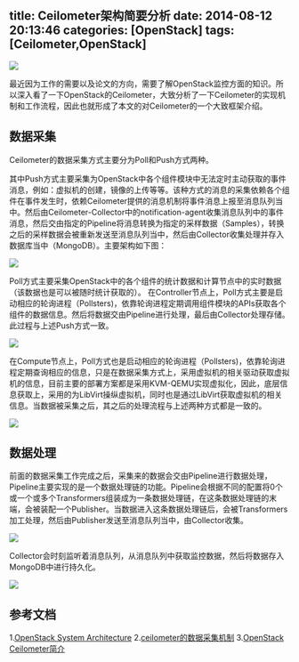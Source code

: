 title: Ceilometer架构简要分析
date: 2014-08-12 20:13:46
categories: [OpenStack]
tags: [Ceilometer,OpenStack]
---

![](http://ww2.sinaimg.cn/large/7458d655gw1f70ojqz2vvj21460onjuk.jpg)

最近因为工作的需要以及论文的方向，需要了解OpenStack监控方面的知识。所以深入看了一下OpenStack的Ceilometer，大致分析了一下Ceilometer的实现机制和工作流程，因此也就形成了本文的对Ceilometer的一个大致框架介绍。

<!--more-->

## 数据采集
Ceilometer的数据采集方式主要分为Poll和Push方式两种。

其中Push方式主要采集为OpenStack中各个组件模块中无法定时主动获取的事件消息，例如：虚拟机的创建，镜像的上传等等。该种方式的消息的采集依赖各个组件在事件发生时，依赖Ceilometer提供的消息机制将事件消息上报至消息队列当中。然后由Ceilometer-Collector中的notification-agent收集消息队列中的事件消息，然后交由指定的Pipeline将消息转换为指定的采样数据（Samples），转换之后的采样数据会被重新发送至消息队列当中，然后由Collector收集处理并存入数据库当中（MongoDB）。主要架构如下图：

![](http://ww4.sinaimg.cn/large/7458d655gw1f70ojq34o1j20fe06aglu.jpg)

Poll方式主要采集OpenStack中的各个组件的统计数据和计算节点中的实时数据（该数据也是可以被随时统计获取的）。
在Controller节点上，Poll方式主要是启动相应的轮询进程（Pollsters)，依靠轮询进程定期调用组件模块的APIs获取各个组件的数据信息。然后将数据交由Pipeline进行处理，最后由Collector处理存储。此过程与上述Push方式一致。

![](http://ww2.sinaimg.cn/large/7458d655gw1f70ojqaosmj20cp07dmxc.jpg)

在Compute节点上，Poll方式也是启动相应的轮询进程（Pollsters)，依靠轮询进程定期查询相应的信息，只是在数据采集方式上，采用虚拟机的相关驱动获取虚拟机的信息，目前主要的部署方案都是采用KVM-QEMU实现虚拟化，因此，底层信息获取上，采用的为LibVirt操纵虚拟机，同时也是通过LibVirt获取虚拟机的相关信息。当数据被采集之后，其之后的处理流程与上述两种方式都是一致的。

![](http://ww2.sinaimg.cn/large/7458d655gw1f70ojqflv3j20ds05s74f.jpg)

## 数据处理
前面的数据采集工作完成之后，采集来的数据会交由Pipeline进行数据处理，Pipeline主要实现的是一个数据处理链的功能。Pipeline会根据不同的配置将0个或一个或多个Transformers组装成为一条数据处理链，在这条数据处理链的末端，会被装配一个Publisher。当数据进入这条数据处理链后，会被Transformers加工处理，然后由Publisher发送至消息队列当中，由Collector收集。

![](http://ww4.sinaimg.cn/large/7458d655gw1f70ojqg9ysj20fe04mwen.jpg)

Collector会时刻监听着消息队列，从消息队列中获取监控数据，然后将数据存入MongoDB中进行持久化。

![](http://ww2.sinaimg.cn/large/7458d655gw1f70ojq0mrmj20bc08fglu.jpg)

## 参考文档
1.[OpenStack System Architecture](http://docs.openstack.org/developer/ceilometer/architecture.html#high-level-description)
2.[ceilometer的数据采集机制](http://niusmallnan.github.io/_build/html/_templates/openstack/ceilometer_collect.html)
3.[OpenStack Ceilometer简介](http://www.cnblogs.com/alexyang8/archive/2013/02/18/2915981.html)

